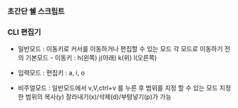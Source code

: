 ### 초간단 쉘 스크립트
### CLI 편집기

- 일반모드 : 이동키로 커서를 이동하거나 편집할 수 있는 모드
            각 모드로 이동하기 전의 기본모드
            - 이동키 : h(왼쪽) j(아래) k(위) l(오른쪽)
- 입력모드 : 편집키 : a, i, o

- 비주얼모드 : 일반모드에서 v,V,ctrl+v 를 누른 후 범위를 지정 할 수 있는 모드
             지정한 범위의 복사(y) 잘라내기(x)/삭제(d)/부텽넣기(p)가 가능
  
